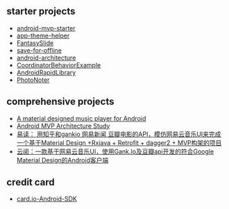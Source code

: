 starter projects
---
- [android-mvp-starter](https://github.com/ravidsrk/android-mvp-starter.git)
- [app-theme-helper](https://github.com/kabouzeid/app-theme-helper)
- [FantasySlide](https://github.com/mzule/FantasySlide.git)
- [save-for-offline](https://github.com/JonasCz/save-for-offline)
- [android-architecture](https://github.com/googlesamples/android-architecture)
- [CoordinatorBehaviorExample](https://github.com/saulmm/CoordinatorBehaviorExample)
- [AndroidRapidLibrary](https://github.com/lidong1665/AndroidRapidLibrary)
- [PhotoNoter](https://github.com/yydcdut/PhotoNoter)

comprehensive projects
---
- [A material designed music player for Android](https://github.com/kabouzeid/Phonograph.git)
- [Android MVP Architecture Study](https://github.com/Rukey7/MvpApp)
- [易读： 用知乎和gankio 网易新闻 豆瓣电影的API，模仿网易云音乐UI来完成一个基于Material Design +Rxjava + Retrofit + dagger2 + MVP构架的项目](https://github.com/laotan7237/EasyReader.git)
- [云阅：一款基于网易云音乐UI，使用Gank.Io及豆瓣api开发的符合Google Material Design的Android客户端](https://github.com/youlookwhat/CloudReader)

credit card
---
- [card.io-Android-SDK](https://github.com/card-io/card.io-Android-SDK)
